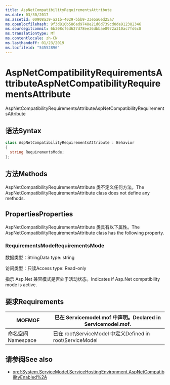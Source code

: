 ```yaml
---
title: AspNetCompatibilityRequirementsAttribute
ms.date: 03/30/2017
ms.assetid: 00908a39-a21b-4029-bbb9-33e5a6ed25a7
ms.openlocfilehash: 9f3d810b586ad9748e21d6d739cd0de912382346
ms.sourcegitcommit: 6b308cf6d627d78ee36dbbae8972a310ac7fd6c8
ms.translationtype: MT
ms.contentlocale: zh-CN
ms.lasthandoff: 01/23/2019
ms.locfileid: "54552896"
---
```

# <a name="aspnetcompatibilityrequirementsattribute"></a><span data-ttu-id="a45d6-102">AspNetCompatibilityRequirementsAttribute</span><span class="sxs-lookup"><span data-stu-id="a45d6-102">AspNetCompatibilityRequirementsAttribute</span></span>
<span data-ttu-id="a45d6-103">AspNetCompatibilityRequirementsAttribute</span><span class="sxs-lookup"><span data-stu-id="a45d6-103">AspNetCompatibilityRequirementsAttribute</span></span>  
  
## <a name="syntax"></a><span data-ttu-id="a45d6-104">语法</span><span class="sxs-lookup"><span data-stu-id="a45d6-104">Syntax</span></span>  
  
```csharp
class AspNetCompatibilityRequirementsAttribute : Behavior  
{  
  string RequirementsMode;  
};  
```  
  
## <a name="methods"></a><span data-ttu-id="a45d6-105">方法</span><span class="sxs-lookup"><span data-stu-id="a45d6-105">Methods</span></span>  
 <span data-ttu-id="a45d6-106">AspNetCompatibilityRequirementsAttribute 类不定义任何方法。</span><span class="sxs-lookup"><span data-stu-id="a45d6-106">The AspNetCompatibilityRequirementsAttribute class does not define any methods.</span></span>  
  
## <a name="properties"></a><span data-ttu-id="a45d6-107">Properties</span><span class="sxs-lookup"><span data-stu-id="a45d6-107">Properties</span></span>  
 <span data-ttu-id="a45d6-108">AspNetCompatibilityRequirementsAttribute 类具有以下属性。</span><span class="sxs-lookup"><span data-stu-id="a45d6-108">The AspNetCompatibilityRequirementsAttribute class has the following property.</span></span>  
  
### <a name="requirementsmode"></a><span data-ttu-id="a45d6-109">RequirementsMode</span><span class="sxs-lookup"><span data-stu-id="a45d6-109">RequirementsMode</span></span>  
 <span data-ttu-id="a45d6-110">数据类型：String</span><span class="sxs-lookup"><span data-stu-id="a45d6-110">Data type: string</span></span>  
  
 <span data-ttu-id="a45d6-111">访问类型：只读</span><span class="sxs-lookup"><span data-stu-id="a45d6-111">Access type: Read-only</span></span>  
  
 <span data-ttu-id="a45d6-112">指示 Asp.Net 兼容模式是否处于活动状态。</span><span class="sxs-lookup"><span data-stu-id="a45d6-112">Indicates if Asp.Net compatibility mode is active.</span></span>  
  
## <a name="requirements"></a><span data-ttu-id="a45d6-113">要求</span><span class="sxs-lookup"><span data-stu-id="a45d6-113">Requirements</span></span>  
  
|<span data-ttu-id="a45d6-114">MOF</span><span class="sxs-lookup"><span data-stu-id="a45d6-114">MOF</span></span>|<span data-ttu-id="a45d6-115">已在 Servicemodel.mof 中声明。</span><span class="sxs-lookup"><span data-stu-id="a45d6-115">Declared in Servicemodel.mof.</span></span>|  
|---------|-----------------------------------|  
|<span data-ttu-id="a45d6-116">命名空间</span><span class="sxs-lookup"><span data-stu-id="a45d6-116">Namespace</span></span>|<span data-ttu-id="a45d6-117">已在 root\ServiceModel 中定义</span><span class="sxs-lookup"><span data-stu-id="a45d6-117">Defined in root\ServiceModel</span></span>|  
  
## <a name="see-also"></a><span data-ttu-id="a45d6-118">请参阅</span><span class="sxs-lookup"><span data-stu-id="a45d6-118">See also</span></span>
- <xref:System.ServiceModel.ServiceHostingEnvironment.AspNetCompatibilityEnabled%2A>
